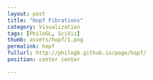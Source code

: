 ```yaml
---
layout: post
title: "Hopf Fibrations"
category: Visualization
tags: [PhiloGL, SciViz]
thumb: assets/hopf/1.png
permalink: hopf
fullurl: http://philogb.github.io/page/hopf/
position: center center

---
```



